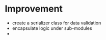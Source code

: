 # Improvement

- create a serializer class for data validation
- encapsulate logic under sub-modules
- 